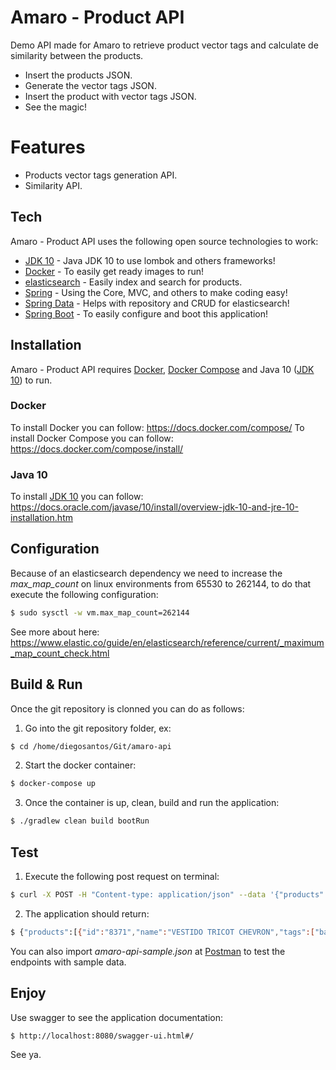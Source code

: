 # Amaro - Product API

Demo API made for Amaro to retrieve product vector tags and calculate de similarity between the products.

  - Insert the products JSON.
  - Generate the vector tags JSON.
  - Insert the product with vector tags JSON.
  - See the magic!

# Features

  - Products vector tags generation API.
  - Similarity API.

## Tech

Amaro - Product API uses the following open source technologies to work:

* [JDK 10] - Java JDK 10 to use lombok and others frameworks!
* [Docker] - To easily get ready images to run!
* [elasticsearch] - Easily index and search for products.
* [Spring] - Using the Core, MVC, and others to make coding easy!
* [Spring Data] - Helps with repository and CRUD for elasticsearch!
* [Spring Boot] - To easily configure and boot this application!

## Installation

Amaro - Product API requires [Docker], [Docker Compose] and Java 10 ([JDK 10]) to run.

### Docker

To install Docker you can follow: https://docs.docker.com/compose/
To install Docker Compose you can follow: https://docs.docker.com/compose/install/

### Java 10

To install [JDK 10] you can follow: https://docs.oracle.com/javase/10/install/overview-jdk-10-and-jre-10-installation.htm

## Configuration

Because of an elasticsearch dependency we need to increase the *max_map_count* on linux environments from 65530 to 262144, to do that execute the following configuration:

```sh
$ sudo sysctl -w vm.max_map_count=262144
```

See more about here: https://www.elastic.co/guide/en/elasticsearch/reference/current/_maximum_map_count_check.html

## Build & Run

Once the git repository is clonned you can do as follows:

1) Go into the git repository folder, ex:

```sh
$ cd /home/diegosantos/Git/amaro-api
```

2) Start the docker container:

```sh
$ docker-compose up
```

3) Once the container is up, clean, build and run the application:
```sh
$ ./gradlew clean build bootRun
```

## Test

1) Execute the following post request on terminal:

```sh
$ curl -X POST -H "Content-type: application/json" --data '{"products": [{"id": 8371,"name": "VESTIDO TRICOT CHEVRON","tags": ["balada", "neutro", "delicado", "festa"]}]}' http://localhost:8080/product/tags
```

2) The application should return:

```sh
$ {"products":[{"id":"8371","name":"VESTIDO TRICOT CHEVRON","tags":["balada","neutro","delicado","festa"],"tagsVector":[1,0,0,0,1,0,0,0,0,1,0,0,0,0,0,0,0,1,0,0]}]}
```

You can also import *amaro-api-sample.json* at [Postman] to test the endpoints with sample data.

## Enjoy

Use swagger to see the application documentation:

```sh
$ http://localhost:8080/swagger-ui.html#/
```

See ya.

   [Docker Compose]: <https://docs.docker.com/compose/>
   [JDK 10]: <https://www.oracle.com/technetwork/java/javase/10-relnote-issues-4108729.html>
   [Docker]: <https://www.docker.com/>
   [elasticsearch]: <https://www.elastic.co/products/elasticsearch>
   [swagger]: <https://swagger.io/>
   [Spring]: <http://spring.io/>
   [Spring Boot]: <http://spring.io/projects/spring-boot>
   [Spring Data]: <https://spring.io/projects/spring-data>
   [Postman]: <https://www.getpostman.com/>
   [dill]: <https://dillinger.io/>